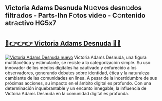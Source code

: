 ## Victoria Adams Desnuda N𝚞𝚎vos desn𝚞dos filtr𝚊dos - Parts-Ihn F𝚘tos vid𝚎o - C𝚘ntenido atr𝚊ctivo HG5x7

# <h2><a href="http://mb0mv14.tromn.icu/?c=Victoria+Adams+Desnuda">🔗👉👉👉 Victoria Adams Desnuda 🔗🔗</a></h2>

[![Victoria Adams Desnuda nuevo](https://i.imgur.com/pEAQMta.gif)](http://mb0mv14.tromn.icu/?c=Victoria+Adams+Desnuda)
Victoria Adams Desnuda, una figura multifacética y estimulante, se resiste a la categorización simple. Su uso innovador de los medios digitales ha cautivado y enfurecido a los observadores, generando debates sobre identidad, ética y la naturaleza cambiante de las comunidades en línea. A pesar de la incertidumbre de sus próximas acciones, su impacto en el ámbito digital es profundo. Con una determinación inquebrantable y un encanto innegable, la influencia de Victoria Adams Desnuda en la comunidad digital es profunda.
